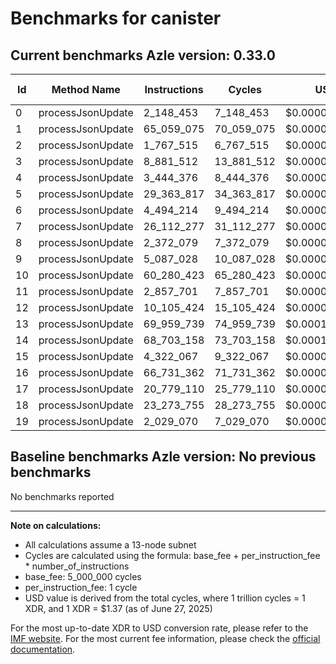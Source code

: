 # Benchmarks for canister

## Current benchmarks Azle version: 0.33.0

| Id  | Method Name       | Instructions | Cycles     | USD           | USD/Million Calls |
| --- | ----------------- | ------------ | ---------- | ------------- | ----------------- |
| 0   | processJsonUpdate | 2_148_453    | 7_148_453  | $0.0000097934 | $9.79             |
| 1   | processJsonUpdate | 65_059_075   | 70_059_075 | $0.0000959809 | $95.98            |
| 2   | processJsonUpdate | 1_767_515    | 6_767_515  | $0.0000092715 | $9.27             |
| 3   | processJsonUpdate | 8_881_512    | 13_881_512 | $0.0000190177 | $19.01            |
| 4   | processJsonUpdate | 3_444_376    | 8_444_376  | $0.0000115688 | $11.56            |
| 5   | processJsonUpdate | 29_363_817   | 34_363_817 | $0.0000470784 | $47.07            |
| 6   | processJsonUpdate | 4_494_214    | 9_494_214  | $0.0000130071 | $13.00            |
| 7   | processJsonUpdate | 26_112_277   | 31_112_277 | $0.0000426238 | $42.62            |
| 8   | processJsonUpdate | 2_372_079    | 7_372_079  | $0.0000100997 | $10.09            |
| 9   | processJsonUpdate | 5_087_028    | 10_087_028 | $0.0000138192 | $13.81            |
| 10  | processJsonUpdate | 60_280_423   | 65_280_423 | $0.0000894342 | $89.43            |
| 11  | processJsonUpdate | 2_857_701    | 7_857_701  | $0.0000107651 | $10.76            |
| 12  | processJsonUpdate | 10_105_424   | 15_105_424 | $0.0000206944 | $20.69            |
| 13  | processJsonUpdate | 69_959_739   | 74_959_739 | $0.0001026948 | $102.69           |
| 14  | processJsonUpdate | 68_703_158   | 73_703_158 | $0.0001009733 | $100.97           |
| 15  | processJsonUpdate | 4_322_067    | 9_322_067  | $0.0000127712 | $12.77            |
| 16  | processJsonUpdate | 66_731_362   | 71_731_362 | $0.0000982720 | $98.27            |
| 17  | processJsonUpdate | 20_779_110   | 25_779_110 | $0.0000353174 | $35.31            |
| 18  | processJsonUpdate | 23_273_755   | 28_273_755 | $0.0000387350 | $38.73            |
| 19  | processJsonUpdate | 2_029_070    | 7_029_070  | $0.0000096298 | $9.62             |

## Baseline benchmarks Azle version: No previous benchmarks

No benchmarks reported

---

**Note on calculations:**

- All calculations assume a 13-node subnet
- Cycles are calculated using the formula: base_fee + per_instruction_fee \* number_of_instructions
- base_fee: 5_000_000 cycles
- per_instruction_fee: 1 cycle
- USD value is derived from the total cycles, where 1 trillion cycles = 1 XDR, and 1 XDR = $1.37 (as of June 27, 2025)

For the most up-to-date XDR to USD conversion rate, please refer to the [IMF website](https://www.imf.org/external/np/fin/data/rms_sdrv.aspx).
For the most current fee information, please check the [official documentation](https://internetcomputer.org/docs/references/cycles-cost-formulas).
